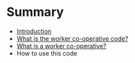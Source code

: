 # Summary

* [Introduction](README.md)
* [What is the worker co-operative code?](what_is_the_worker_co-operative_code.md)
* [What is a worker co-operative?](what_is_a_worker_co-operative.md)
* How to use this code

